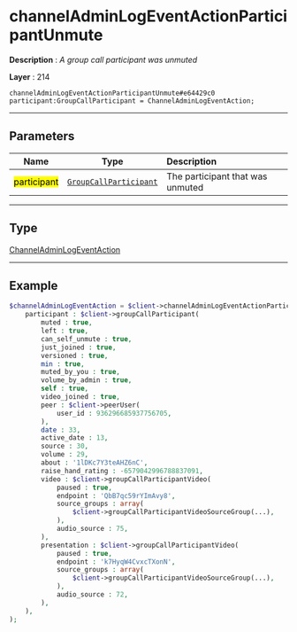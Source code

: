 # channelAdminLogEventActionParticipantUnmute

**Description** : *A group call participant was unmuted*

**Layer** : 214

```tl
channelAdminLogEventActionParticipantUnmute#e64429c0 participant:GroupCallParticipant = ChannelAdminLogEventAction;
```

---

## Parameters

| Name | Type | Description |
| :---: | :---: | :--- |
| <mark>participant</mark> | [`GroupCallParticipant`](type/GroupCallParticipant) | The participant that was unmuted |

---

## Type

[ChannelAdminLogEventAction](type/ChannelAdminLogEventAction)

---

## Example

```php
$channelAdminLogEventAction = $client->channelAdminLogEventActionParticipantUnmute(
	participant : $client->groupCallParticipant(
		muted : true,
		left : true,
		can_self_unmute : true,
		just_joined : true,
		versioned : true,
		min : true,
		muted_by_you : true,
		volume_by_admin : true,
		self : true,
		video_joined : true,
		peer : $client->peerUser(
			user_id : 936296685937756705,
		),
		date : 33,
		active_date : 13,
		source : 30,
		volume : 29,
		about : '1lDKc7Y3teAHZ6nC',
		raise_hand_rating : -6579042996788837091,
		video : $client->groupCallParticipantVideo(
			paused : true,
			endpoint : 'QbB7qc59rYImAvy8',
			source_groups : array(
				$client->groupCallParticipantVideoSourceGroup(...),
			),
			audio_source : 75,
		),
		presentation : $client->groupCallParticipantVideo(
			paused : true,
			endpoint : 'k7HyqW4CvxcTXonN',
			source_groups : array(
				$client->groupCallParticipantVideoSourceGroup(...),
			),
			audio_source : 72,
		),
	),
);
```